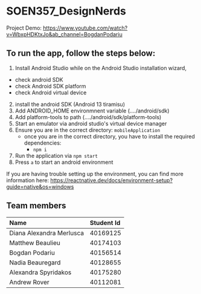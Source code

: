 # SOEN357_DesignNerds

Project Demo: https://www.youtube.com/watch?v=WbxpHDKtxJo&ab_channel=BogdanPodariu

## To run the app, follow the steps below:
1. Install Android Studio
while on the Android Studio installation wizard, 
- check android SDK
- check Android SDK platform
- check Android virtual device
2. install the android SDK (Android 13 tiramisu)
3. Add ANDROID_HOME environmnent variable (..../android/sdk)
4. Add platform-tools to path  (..../android/sdk/platform-tools)
5. Start an emulator via android studio's virtual device manager
6. Ensure you are in the correct directory: `mobileApplication`
   - once you are in the correct directory, you have to install the required dependencies:
     - `npm i`
7. Run the application via `npm start`
8. Press `a` to start an android environment

If you are having trouble setting up the environment, you can find more information here: https://reactnative.dev/docs/environment-setup?guide=native&os=windows

## Team members
| Name                     | Student Id |
| :----------------------- | :----------|
Diana Alexandra Merlusca|	40169125 |
Matthew Beaulieu|	40174103 |
Bogdan Podariu|  40156514 |
Nadia Beauregard| 40128655 |
Alexandra Spyridakos| 40175280 |
Andrew Rover| 40112081 |
